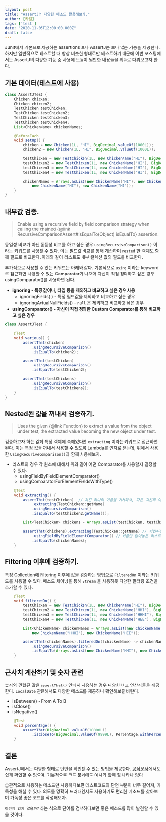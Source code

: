 ```yaml
---
layout: post
title: "AssertJ의 다양한 메소드 활용해보기."
author: [카일]
tags: ['test']
date: "2020-11-03T12:00:00.000Z"
draft: false
---
```


Junit에서 기본으로 제공하는 assertions 보다 AssertJ는 보다 많은 기능을 제공한다. 하지만 일반적으로 테스트할 때 항상 비슷한 형태로만 테스트하기 때문에 이번 포스팅에서는 AssertJ의 다양한 기능 중 사용에 도움이 될만한 내용들을 위주로 다뤄보고자 한다.

## 기본 데이터(테스트에 사용)

```java
class AssertJTest {
    Chicken chicken;
    Chicken chicken2;
    TestChicken testChicken;
    TestChicken testChicken2;
    TestChicken testChicken3;
    TestChicken testChicken4;
    List<ChickenName> chickenNames;

    @BeforeEach
    void setUp() {
        chicken = new Chicken(1L, "HI", BigDecimal.valueOf(1000L));
        chicken2 = new Chicken(1L, "HI", BigDecimal.valueOf(1000L));

        testChicken = new TestChicken(1L, new ChickenName("HI"), BigDecimal.valueOf(1000L));
        testChicken2 = new TestChicken(1L, new ChickenName("HI"), BigDecimal.valueOf(1000L));
        testChicken3 = new TestChicken(1L, new ChickenName("HI"), BigDecimal.valueOf(1000L));
        testChicken4 = new TestChicken(1L, new ChickenName("HI"), BigDecimal.valueOf(1000L));

        chickenNames = Arrays.asList(new ChickenName("HI"), new ChickenName("HI"),
            new ChickenName("HI"), new ChickenName("HI"));
    }
}
```

## 내부값 검증.

> Enable using a recursive field by field comparison strategy when calling the chained {@link RecursiveComparisonAssert#isEqualTo(Object) isEqualTo} assertion.

동일성 비교가 아닌 동등성 비교를 하고 싶은 경우 `usingRecursiveComparison()` 이라는 키워드를 사용할 수 있다. 이는 필드값 비교를 통해 계산하며 `nested` 한 객체도 함께 필드로 비교한다. 아래와 같이 리스트도 내부 컬렉션 값의 필드를 비교한다. 

추가적으로 사용할 수 있는 키워드는 아래와 같다. 기본적으로 `using` 이라는 keyword로 접근하면 사용할 수 있는 Comparator가 나오며 자신이 직접 정의하고 싶은 경우 usingComparator()를 사용하면 된다.

- **ignoring - 특정 값이나, 타입 등을 제외하고 비교하고 싶은 경우 사용**
    - ignoringFields( ) - 특정 필드값을 제외하고 비교하고 싶은 경우
    - ignoringActualNullFields() - `null` 은 제외하고 비교하고 싶은 경우
- **usingComparator()  - 자신이 직접 정의한 Custom Comparator를 통해 비교하고 싶은 경우**

```java
class AssertJTest {

    @Test
    void various() {
        assertThat(chicken)
            .usingRecursiveComparison()
            .isEqualTo(chicken2);

        assertThat(testChicken)
            .usingRecursiveComparison()
            .isEqualTo(testChicken2);

        assertThat(testChickens)
            .usingRecursiveComparison()
            .isEqualTo(testChickens2);
    }
}
```

## Nested된 값을 꺼내서 검증하기.

> Uses the given {@link Function} to extract a value from the object under test, the extracted value becoming the new object under test.

검증하고자 하는 값이 특정 객체에 속해있다면 `extracting` 이라는 키워드로 접근하면 된다. 이는 특정 값을 꺼내서 사용할 수 있도록 Lambda를 인자로 받는데, 위에서 사용한 `UsingRecuriveComparison()`과 함께 사용해보자.

- 리스트의 경우 각 원소에 대해서 위와 같이 어떤 Comparator를 사용할지 결정할 수 있다.
    - usingFieldByFieldElementComparator()
    - usingComparatorForElementFieldsWithType()

```java
    @Test
    void extracting() {
        assertThat(testChicken)  // 치킨 하나의 이름을 가져와서, 다른 치킨의 이름과 비교(필드)
            .extracting(TestChicken::getName)
            .usingRecursiveComparison()
            .isEqualTo(testChicken2.getName());

        List<TestChicken> chickens = Arrays.asList(testChicken, testChicken2, testChicken3, testChicken4);

        assertThat(chickens).extracting(TestChicken::getName) // 치킨4마리의 이름을 모두 
            .usingFieldByFieldElementComparator() // 이름만 담아놓은 리스트의 원소와 하나씩 필드 비교
            .isEqualTo(chickenNames);
    }
```

## Filtering 이후에 검증하기.

특정 Collection에 Filtering 이후에 값을 검증하는 방법으로 `FilteredOn` 이라는 키워드를 사용할 수 있다.  메소드 체이닝을 통해 `Stream` 을 사용하듯 다양한 필터링 조건을 추가할 수 있다.

```java
    @Test
    void filteredOn() {
        testChicken = new TestChicken(1L, new ChickenName("HI"), BigDecimal.valueOf(1000L));
        testChicken2 = new TestChicken(1L, new ChickenName("HHI"), BigDecimal.valueOf(1000L));
        testChicken3 = new TestChicken(1L, new ChickenName("HHHI"), BigDecimal.valueOf(1000L));
        testChicken4 = new TestChicken(1L, new ChickenName("HEE"), BigDecimal.valueOf(1000L));

        List<ChickenName> chickenNames = Arrays.asList(new ChickenName("HI"), new ChickenName("HHI"),
            new ChickenName("HHHI"), new ChickenName("HEE"));

        assertThat(chickenNames).filteredOn((chickenName) -> chickenName.getName().contains("HHI"))
            .usingRecursiveComparison()
            .isEqualTo(Arrays.asList(new ChickenName("HHI"), new ChickenName("HHHI")));
    }
```

## 근사치 계산하기 및 숫자 관련

숫자와 관련된 값을 `assertThat()` 안에서 사용하는 경우 다양한 비교 연산자들을 제공한다. `LocalDate` 관련해서도 다양한 메소드를 제공하니 확인해보길 바란다.

- isBetween() - From A To B
- isClose()
- isNegative()

```java
    @Test
    void percentage() {
        assertThat(BigDecimal.valueOf(10000L))
            .isCloseTo(BigDecimal.valueOf(9999L), Percentage.withPercentage(90));
    }
```

## 결론

AssertJ에서는 다양한 형태로 단언을 확인할 수 있는 방법을 제공한다. [공식문서](https://joel-costigliola.github.io/assertj/assertj-core-features-highlight.html)에서도 쉽게 확인할 수 있으며, 기본적으로 코드 문서에도 예시와 함께 잘 나타나 있다. 

습관적으로 사용하는 메소드만 사용하다보면 테스트코드의 단언 부분이 너무 길어져, 가독성을 해칠 수 있다. 의도를 명확히 드러내면서도 사용하기도 편리한 메소드를 찾아보며 가독성 좋은 코드를 작성해보자.

`이런게 있지 않을까?`  라는 식으로 단어를 검색하다보면 좋은 메소드를 많이 발견할 수 있을 것이다.
